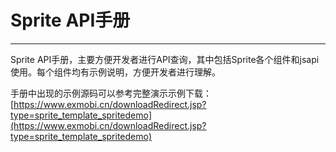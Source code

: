 # Sprite API手册

----------

Sprite API手册，主要方便开发者进行API查询，其中包括Sprite各个组件和jsapi使用。每个组件均有示例说明，方便开发者进行理解。 


手册中出现的示例源码可以参考完整演示示例下载：[https://www.exmobi.cn/downloadRedirect.jsp?type=sprite_template_spritedemo](https://www.exmobi.cn/downloadRedirect.jsp?type=sprite_template_spritedemo)


 


